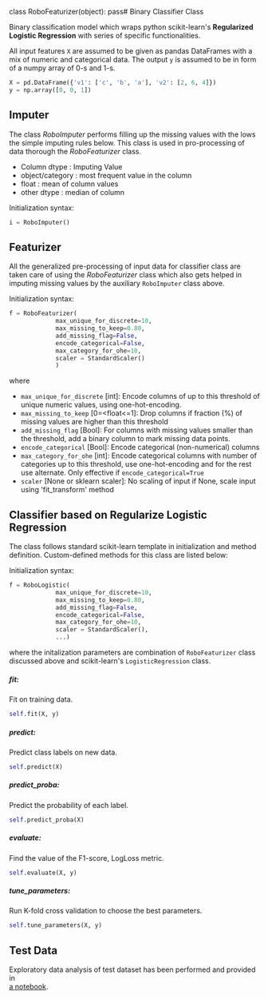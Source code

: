 class RoboFeaturizer(object):
    pass# Binary Classifier Class

Binary classification model which wraps python scikit-learn's **Regularized Logistic Regression**
with series of specific functionalities.

All input features `X` are assumed to be given as pandas DataFrames 
with a mix of numeric and categorical data. The output `y` is assumed to be in form of a numpy array of 0-s and 1-s.
```python
X = pd.DataFrame({'v1': ['c', 'b', 'a'], 'v2': [2, 6, 4]}) 
y = np.array([0, 0, 1])
```

## Imputer
The class *RoboImputer* performs filling up the missing values with the lows the simple imputing rules below.
This class is used in pro-processing of data thorough the *RoboFeaturizer* class.   
 - Column dtype    :   Imputing Value
 - object/category :   most frequent value in the column
 - float           :   mean of column values
 - other dtype     :   median of column
 
 Initialization syntax:
```python
i = RoboImputer()
```  

## Featurizer
All the generalized pre-processing of input data for classifier class are taken care of using 
the *RoboFeaturizer* class which also gets helped in imputing missing values by the auxiliary 
`RoboImputer` class above.

Initialization syntax: 
```python
f = RoboFeaturizer(
             max_unique_for_discrete=10,
             max_missing_to_keep=0.80,
             add_missing_flag=False,
             encode_categorical=False,
             max_category_for_ohe=10,
             scaler = StandardScaler()
             )
```
where 
 - `max_unique_for_discrete` [int]: Encode columns of up to this threshold of unique numeric values, using one-hot-encoding.  
 - `max_missing_to_keep` [0=<float<=1]: Drop columns if fraction (%) of missing values are higher than this threshold
 - `add_missing_flag` [Bool]: For columns with missing values smaller than the threshold, add a binary column to mark missing data points. 
 - `encode_categorical` [Bool]: Encode categorical (non-numerical) columns
 - `max_category_for_ohe` [int]: Encode categorical columns with number of categories up to this threshold, use one-hot-encoding and for the rest use alternate. Only effective if `encode_categorical=True` 
 -  `scaler` [None or sklearn scaler]:  No scaling of input if None, scale input using 'fit_transform' method



## Classifier based on Regularize Logistic Regression
The class follows standard scikit-learn template in initialization and method definition.
Custom-defined methods for this class are listed below:

Initialization syntax: 
```python
f = RoboLogistic(
             max_unique_for_discrete=10,
             max_missing_to_keep=0.80,
             add_missing_flag=False,
             encode_categorical=False,
             max_category_for_ohe=10,
             scaler = StandardScaler(),
             ...)
```
where the initalization parameters are combination of `RoboFeaturizer` class discussed above and 
scikit-learn's `LogisticRegression` class.
 
##### fit: 
Fit on training data.
```python
self.fit(X, y)
```
##### predict:
Predict class labels on new data.
```python
self.predict(X)
```
##### predict_proba:
Predict the probability of each label.
```python
self.predict_proba(X)
```

##### evaluate:
Find the value of the F1-score, LogLoss metric.
```python
self.evaluate(X, y)
```
##### tune_parameters:
Run K-fold cross validation to choose the best parameters.
```python
self.tune_parameters(X, y)
```

## Test Data
Exploratory data analysis of test dataset has been performed and provided in  
[a notebook](../data/EDA.ipynb).
